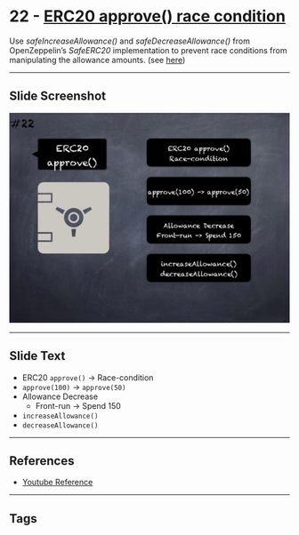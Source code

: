 # 22 - [ERC20 approve() race condition](ERC20%20approve()%20race%20condition.md)
Use _safeIncreaseAllowance()_ and _safeDecreaseAllowance()_ from OpenZeppelin’s _SafeERC20_ implementation to prevent race conditions from manipulating the allowance amounts. (see [here](https://swcregistry.io/docs/SWC-114))

___
## Slide Screenshot
![022.png](../images/pitfalls_and_best_practices101/022.png)
___
## Slide Text
- ERC20 `approve()` -> 	Race-condition
- `approve(100)` -> `approve(50)`
- Allowance Decrease
	- Front-run -> Spend 150
- `increaseAllowance()`
- `decreaseAllowance()`
___
## References
- [Youtube Reference](https://youtu.be/fgXuHaZDenU?t=112)
___
## Tags